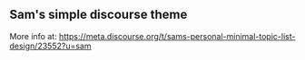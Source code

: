 ## Sam's simple discourse theme

More info at: https://meta.discourse.org/t/sams-personal-minimal-topic-list-design/23552?u=sam

